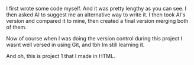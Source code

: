 I first wrote some code myself. And it was pretty lengthy as you can see. I then asked AI to suggest me an alternative way to write it. I then took AI's version and compared it to mine, then created a final version merging both of them.

Now of course when I was doing the version control during this project I wasnt well versed in using Git, and tbh Im still learning it.

And oh, this is project 1 that I made in HTML.